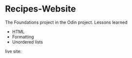 # Recipes-Website

The Foundations project in the Odin project. 
Lessons learned 
- HTML
- Formatting
- Unordered lists

live site: 
